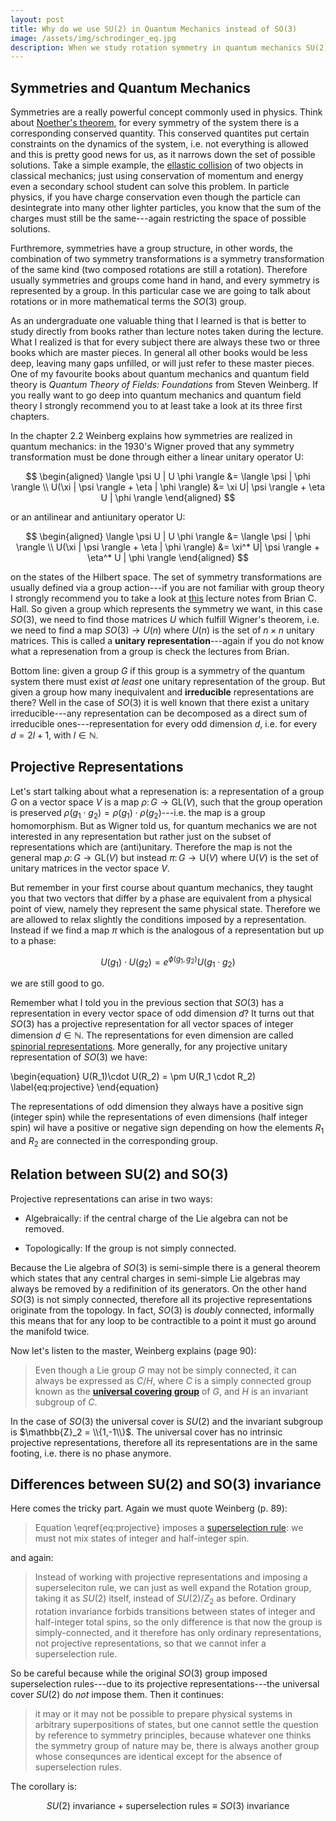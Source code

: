 ```yaml
---
layout: post
title: Why do we use SU(2) in Quantum Mechanics instead of SO(3)
image: /assets/img/schrodinger_eq.jpg
description: When we study rotation symmetry in quantum mechanics SU(2) is tipically used instead of SO(3). Why is it so is tipically not well explained in undergraduate courses.
---
```


## Symmetries and Quantum Mechanics

Symmetries are a really powerful concept commonly used in physics. Think about [Noether's theorem](https://en.wikipedia.org/wiki/Noether%27s_theorem), for every symmetry of the system there is a corresponding conserved quantity. This conserved quantites put certain constraints on the dynamics of the system, i.e. not everything is allowed and this is pretty good news for us, as it narrows down the set of possible solutions. Take a simple example, the [ellastic collision](https://en.wikipedia.org/wiki/Elastic_collision) of two objects in classical mechanics; just using conservation of momentum and energy even a secondary school student can solve this problem. In particle physics, if you have charge conservation even though the particle can desintegrate into many other lighter particles, you know that the sum of the charges must still be the same---again restricting the space of possible solutions.

Furthremore, symmetries have a group structure, in other words, the combination of two symmetry transformations is a symmetry transformation of the same kind (two composed rotations are still a rotation). Therefore usually symmetries and groups come hand in hand, and every symmetry is represented by a group. In this particular case we are going to talk about rotations or in more mathematical terms the $SO(3)$ group. 

As an undergraduate one valuable thing that I learned is that is better to study directly from books rather than lecture notes taken during the lecture. What I realized is that for every subject there are always these two or three books which are master pieces. In general all other books would be less deep, leaving many gaps unfilled, or will just refer to these master pieces.
One of my favourite books about quantum mechanics and quantum field theory is *Quantum Theory of Fields: Foundations* from Steven Weinberg. If you really want to go deep into quantum mechanics and quantum field theory I strongly recommend you to at least take a look at its three first chapters.

In the chapter 2.2 Weinberg explains how symmetries are realized in quantum mechanics: in the 1930's Wigner proved that any symmetry transformation must be done through either a linear unitary operator U:

$$
\begin{aligned}
\langle \psi U | U \phi \rangle &= \langle \psi  |  \phi \rangle \\
U(\xi | \psi \rangle + \eta | \phi \rangle) &= \xi U| \psi \rangle + \eta U | \phi \rangle
\end{aligned}
$$

or an antilinear and antiunitary operator U:

$$
\begin{aligned}
\langle \psi U | U \phi \rangle &= \langle \psi  |  \phi \rangle \\
U(\xi | \psi \rangle + \eta | \phi \rangle) &= \xi^* U| \psi \rangle + \eta^* U | \phi \rangle
\end{aligned}
$$

on the states of the Hilbert space. The set of symmetry transformations are usually defined via a group action---if you are not familiar with group theory I strongly recommend you to take a look at [this](https://arxiv.org/pdf/math-ph/0005032.pdf) lecture notes from Brian C. Hall. So given a group which represents the symmetry we want, in this case $SO(3)$, we need to find those matrices $U$ which fulfill Wigner's theorem, i.e. we need to find a map $SO(3) \to U(n)$ where $U(n)$ is the set of $n \times n$ unitary matrices. This is called a **unitary representation**---again if you do not know what a represenation from a group is check the lectures from Brian. 

Bottom line: given a group $G$ if this group is a symmetry of the quantum system there must exist *at least* one unitary representation of the group. But given a group how many inequivalent and **irreducible** representations are there? Well in the case of $SO(3)$ it is well known that there exist a unitary irreducible---any representation can be decomposed as a direct sum of irreducible ones---representation for every odd dimension $d$, i.e. for every $d = 2l+1$, with $l\in \mathbb{N}$. 

## Projective Representations

Let's start talking about what a represenation is:
a representation of a group $G$ on a vector space $V$ is a map $\rho: \, G \to \text{GL} (V)$, such that the group operation is preserved $\rho(g_1 \cdot g_2) = \rho(g_1)\cdot \rho(g_2)$---i.e. the map is a group homomorphism. But as Wigner told us, for quantum mechanics we are not interested in any representation but rather just on the subset of representations which are (anti)unitary. Therefore the map is not the general map $\rho: \,G \to \text{GL}(V)$ but instead $\pi: \, G \to \text{U}(V)$ where $\text{U}(V)$ is the set of unitary matrices in the vector space $V$.


But remember in your first course about quantum mechanics, they taught you that two vectors that differ by a phase are equivalent from a physical point of view, namely they represent the same physical state. Therefore we are allowed to relax slightly the conditions imposed by a representation. Instead if we find a map $\pi$ which is the analogous of a representation but up to a phase:

$$
U(g_1)\cdot U(g_2) = e^{\phi(g_1, g_2)} U(g_1 \cdot g_2)
$$

we are still good to go. 

Remember what I told you in the previous section that $SO(3)$ has a representation in every vector space of odd dimension $d$? It turns out that $SO(3)$ has a projective representation for all vector spaces of integer dimension $d \in \mathbb{N}$. The representations for even dimension are called [spinorial representations](https://en.wikipedia.org/wiki/Spin_representation). More generally, for any projective unitary representation of $SO(3)$ we have:


\begin{equation}
U(R_1)\cdot U(R_2) = \pm U(R_1 \cdot R_2)
\label{eq:projective}
\end{equation}

The representations of odd dimension they always have a positive sign (integer spin) while the representations of even dimensions (half integer spin) wil have a positive or negative sign depending on how the elements $R_1$ and $R_2$ are connected in the corresponding group.


## Relation between SU(2) and SO(3)

Projective representations can arise in two ways:

- Algebraically: if the central charge of the Lie algebra can not be removed.

- Topologically: If the group is not simply connected.

Because the Lie algebra of $SO(3)$ is semi-simple there is a general theorem which states that any central charges in semi-simple Lie algebras may always be removed by a redifinition of its generators. On the other hand $SO(3)$ is not simply connected, therefore all its projective representations originate from the topology. In fact, $SO(3)$ is *doubly* connected, informally this means that for any loop to be contractible to a point it must go around the manifold twice. 

Now let's listen to the master, Weinberg explains (page 90):

>  Even though a Lie group $G$ may not be simply connected, it can always be expressed as $C/H$, where $C$ is a simply connected group known as the [**universal covering group**](https://en.wikipedia.org/wiki/Covering_group) of $G$, and $H$ is an invariant subgroup of $C$.

In the case of $SO(3)$ the universal cover is $SU(2)$ and the invariant subgroup is $\mathbb{Z}_2 = \\{1,-1\\}$. The universal cover has no intrinsic projective representations, therefore all its representations are in the same footing, i.e. there is no phase anymore.

## Differences between SU(2) and SO(3) invariance

Here comes the tricky part. Again we must quote Weinberg (p. 89):

> Equation \eqref{eq:projective} imposes a [superselection rule](https://arxiv.org/pdf/0710.1516.pdf): we must not mix states of integer and half-integer spin.


and again:

> Instead of working with projective representations and imposing a superseleciton rule, we can just as well expand the Rotation group, taking it as $SU(2)$ itself, instead of $SU(2)/Z_2$ as before. Ordinary rotation invariance forbids transitions between states of integer and half-integer total spins, so the only difference is that now the group is simply-connected, and it therefore has only ordinary representations, not projective representations, so that we cannot infer a superselection rule.

So be careful because while the original $SO(3)$ group imposed superselection rules---due to its projective representations---the universal cover $SU(2)$ do *not* impose them. Then it continues:

> it may or it may not be possible to prepare physical systems in arbitrary superpositions of states, but one cannot settle the question by reference to symmetry principles, because whatever one thinks the symmetry group of nature may be, there is always another group whose consequnces are identical except for the absence of superselection rules.

The corollary is:

$$
SU(2) \text{ invariance} + \text{superselection rules} 
\equiv SO(3) \text{ invariance} 
$$
